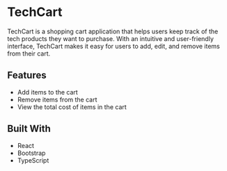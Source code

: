 # TechCart
TechCart is a shopping cart application that helps users keep track of the tech products they want to purchase. With an intuitive and user-friendly interface, TechCart makes it easy for users to add, edit, and remove items from their cart.

## Features
* Add items to the cart
* Remove items from the cart
* View the total cost of items in the cart

## Built With
* React
* Bootstrap
* TypeScript
